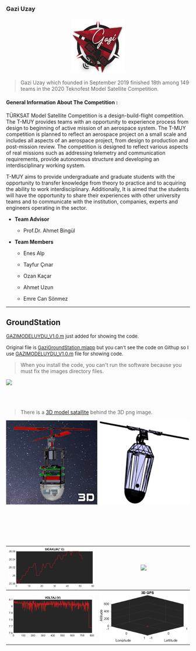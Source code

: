 
### Gazi Uzay
>
<p align="center" > 
<img src="images/gazi.png" width="150" height="150">
</p>

> Gazi Uzay which founded in September 2019 finished 18th among 149 teams in the 2020 Teknofest Model Satellite Competition.

#### General Information About The Competition :

TÜRKSAT Model Satellite Competition is a design-build-flight competition. The T-MUY provides teams with an opportunity to experience process from design to beginning of active mission of an aerospace system. The T-MUY competition is planned to reflect an aerospace project on a small scale and includes all aspects of an aerospace project, from design to production and post-mission review. The competition is designed to reflect various aspects of real missions such as addressing telemetry and communication requirements, provide autonomous structure and developing an interdisciplinary working system.

T-MUY aims to provide undergraduate and graduate students with the opportunity to transfer knowledge from theory to practice and to acquiring the ability to work interdisciplinary. Additionally, It is aimed that the students will have the opportunity to share their experiences with other university teams and to communicate with the institution, companies, experts and engineers operating in the sector.


- **Team Advisor**

    - Prof.Dr. Ahmet Bingül
    
- **Team Members**

    - Enes Alp

    - Tayfur Çınar

    - Ozan Kaçar

    - Ahmet Uzun

    - Emre Can Sönmez

---

## GroundStation

<font size=2>

[GAZIMODELUYDU_V1.0.m](GAZIMODELUYDU_V1.0.m) just added for showing the code.

Original file is [GaziGroundStation.mlapp](GaziGroundStation.mlapp) but you can't see the code on Githup so I use [GAZIMODELUYDU_V1.0.m](GAZIMODELUYDU_V1.0.m) file for showing code.
</font>

> When you install the code, you can't run the software because you must fix the images directory files.

![](images/Yer%20İstasyonu%20Son%20Halipng.png)

<br> </br>

> There is a [3D model satallite](3D) behind the 3D png image.
<p align="center">
<img width = "250" height = "230" src = "images/3D3.png">
<img width = "250" height = "230" src = "images/untitled1.png">
</p>
<br> </br>

<br> </br>

| ![](images/aaa.png)| ![](images/basınc.png) |
|-----|-----|
| ![](images/voltaj.png) | ![](images/gpsgrafik.png)
